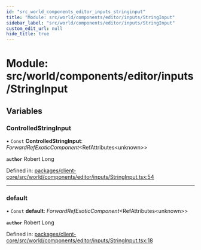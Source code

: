 ```yaml
---
id: "src_world_components_editor_inputs_stringinput"
title: "Module: src/world/components/editor/inputs/StringInput"
sidebar_label: "src/world/components/editor/inputs/StringInput"
custom_edit_url: null
hide_title: true
---
```


# Module: src/world/components/editor/inputs/StringInput

## Variables

### ControlledStringInput

• `Const` **ControlledStringInput**: *ForwardRefExoticComponent*<RefAttributes<unknown\>\>

**`author`** Robert Long

Defined in: [packages/client-core/src/world/components/editor/inputs/StringInput.tsx:54](https://github.com/xr3ngine/xr3ngine/blob/65dfcf39a/packages/client-core/src/world/components/editor/inputs/StringInput.tsx#L54)

___

### default

• `Const` **default**: *ForwardRefExoticComponent*<RefAttributes<unknown\>\>

**`author`** Robert Long

Defined in: [packages/client-core/src/world/components/editor/inputs/StringInput.tsx:18](https://github.com/xr3ngine/xr3ngine/blob/65dfcf39a/packages/client-core/src/world/components/editor/inputs/StringInput.tsx#L18)
